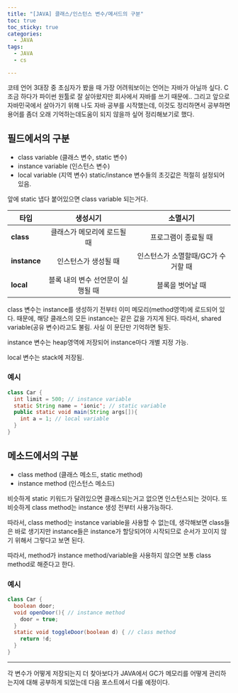 ```yaml
---
title: "[JAVA] 클래스/인스턴스 변수/메서드의 구분"
toc: true
toc_sticky: true
categories:
  - JAVA
tags:
  - JAVA
  - cs

---
```


코테 언어 3대장 중 초심자가 봤을 때 가장 어려워보이는 언어는 자바가 아닐까 싶다. C 조금 하다가 파이썬 원툴로 잘 살아왔지만 회사에서 자바를 쓰기 때문에.. 그리고 앞으로 자바민국에서 살아가기 위해 나도 자바 공부를 시작했는데, 이것도 정리하면서 공부하면 용어를 좀더 오래 기억하는데도움이 되지 않을까 싶어 정리해보기로 했다.

## 필드에서의 구분

- class variable (클래스 변수, static 변수)
- instance variable (인스턴스 변수)
- local variable (지역 변수)
static/instance 변수들의 초깃값은 적절히 설정되어 있음.

앞에 static 냅다 붙어있으면 class variable 되는거다.

|  <center>타입</center> |  <center>생성시기</center> |  <center>소멸시기</center> |
|:--------|:--------:|--------:|
|**class** | <center>클래스가 메모리에 로드될 때</center> | <center>프로그램이 종료될 때 </center>|
|**instance** | <center>인스턴스가 생성될 때</center> |<center> 인스턴스가 소멸할때/GC가 수거할 때 </center>|
|**local** | <center>블록 내의 변수 선언문이 실행될 때</center> |<center> 블록을 벗어날 때 </center>|

class 변수는 instance를 생성하기 전부터 이미 메모리(method영역)에 로드되어 있다. 때문에, 해당 클래스의 모든 instance는 같은 값을 가지게 된다. 따라서, shared variable(공유 변수)라고도 불림. 사실 이 문단만 기억하면 될듯.

instance 변수는 heap영역에 저장되어 instance마다 개별 지정 가능.

local 변수는 stack에 저장됨.

### 예시

```java
class Car {
  int limit = 500; // instance variable
  static String name = 'ionic'; // static variable
  public static void main(String args[]){
    int a = 1; // local variable
  }
}
```


## 메소드에서의 구분

- class method (클래스 메소드, static method)
- instance method (인스턴스 메소드)

비슷하게 static 키워드가 달려있으면 클래스되는거고 없으면 인스턴스되는 것이다. 또 비슷하게 class method는 instance 생성 전부터 사용가능하다.

따라서, class method는 instance variable을 사용할 수 없는데, 생각해보면 class들은 바로 생기지만 instance들은 instance가 할당되어야 시작되므로 순서가 꼬이지 않기 위해서 그렇다고 보면 된다.

따라서, method가 instance method/variable을 사용하지 않으면 보통 class method로 해준다고 한다.

### 예시

```java
class Car {
  boolean door;
  void openDoor(){ // instance method
    door = true;
  }
  static void toggleDoor(boolean d) { // class method
    return !d;
  }
}
```

---

각 변수가 어떻게 저장되는지 더 찾아보다가 JAVA에서 GC가 메모리를 어떻게 관리하는지에 대해 공부하게 되었는데 다음 포스트에서 다룰 예정이다.

